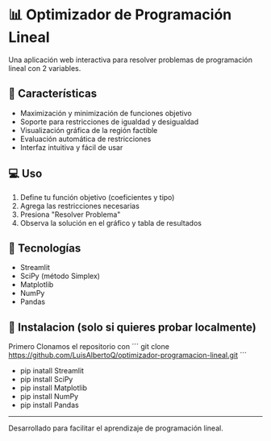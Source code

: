 # 📊 Optimizador de Programación Lineal

Una aplicación web interactiva para resolver problemas de programación lineal con 2 variables.

## 🚀 Características

- Maximización y minimización de funciones objetivo
- Soporte para restricciones de igualdad y desigualdad
- Visualización gráfica de la región factible
- Evaluación automática de restricciones
- Interfaz intuitiva y fácil de usar

## 💻 Uso

1. Define tu función objetivo (coeficientes y tipo)
2. Agrega las restricciones necesarias
3. Presiona "Resolver Problema"
4. Observa la solución en el gráfico y tabla de resultados

## 🔧 Tecnologías

- Streamlit
- SciPy (método Simplex)
- Matplotlib
- NumPy
- Pandas

## 🔧 Instalacion (solo si quieres probar localmente)
Primero Clonamos el repositorio con
´´´
git clone https://github.com/LuisAlbertoQ/optimizador-programacion-lineal.git
´´´

- pip inatall Streamlit
- pip install SciPy
- pip install Matplotlib
- pip install NumPy
- pip install Pandas

---
Desarrollado para facilitar el aprendizaje de programación lineal.
